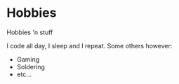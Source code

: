 # Hobbies
Hobbies 'n stuff

I code all day, I sleep and I repeat. Some others however:
- Gaming
- Soldering
- etc...
